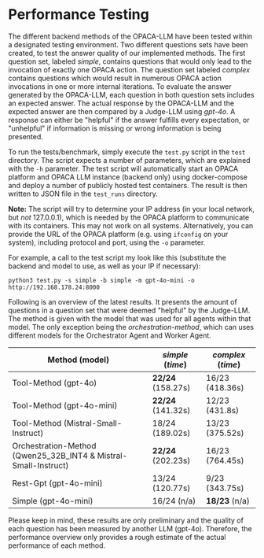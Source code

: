 
# Performance Testing

The different backend methods of the OPACA-LLM have been tested within a designated testing environment. Two different questions sets have been created, to test the answer quality of our implemented methods. The first question set, labeled _simple_, contains questions that would only lead to the invocation of exactly one OPACA action. The question set labeled _complex_ contains questions which would result in numerous OPACA action invocations in one or more internal iterations. To evaluate the answer generated by the OPACA-LLM, each question in both question sets includes an expected answer. The actual response by the OPACA-LLM and the expected answer are then compared by a Judge-LLM using _gpt-4o_. A response can either be "helpful" if the answer fulfills every expectation, or "unhelpful" if information is missing or wrong information is being presented.

To run the tests/benchmark, simply execute the `test.py` script in the `test` directory. The script expects a number of parameters, which are explained with the `-h` parameter. The test script will automatically start an OPACA platform and OPACA LLM instance (backend only) using docker-compose and deploy a number of publicly hosted test containers. The result is then written to JSON file in the `test_runs` directory.

**Note:** The script will try to determine your IP address (in your local network, but _not_ 127.0.0.1), which is needed by the OPACA platform to communicate with its containers. This may not work on all systems. Alternatively, you can provide the URL of the OPACA platform (e.g. using `ifconfig` on your system), including protocol and port, using the `-o` parameter.

For example, a call to the test script my look like this (substitute the backend and model to use, as well as your IP if necessary):

```
python3 test.py -s simple -b simple -m gpt-4o-mini -o http://192.168.178.24:8000
```

Following is an overview of the latest results. It presents the amount of questions in a question set that were deemed "helpful" by the Judge-LLM. The method is given with the model that was used for all agents within that model. The only exception being the _orchestration-method_, which can uses different models for the Orchestrator Agent and Worker Agent.

| Method (model)                                                  | _simple_ (_time_)   | _complex_ (_time_) |
|-----------------------------------------------------------------|---------------------|--------------------|
| Tool-Method (gpt-4o)                                            | **22/24** (158.27s) | 16/23 (418.36s)    |
| Tool-Method (gpt-4o-mini)                                       | **22/24** (141.32s) | 12/23 (431.8s)     |
| Tool-Method (Mistral-Small-Instruct)                            | 18/24 (189.02s)     | 13/23 (375.52s)    |
| Orchestration-Method (Qwen25_32B_INT4 & Mistral-Small-Instruct) | **22/24** (202.23s) | 16/23 (764.45s)    |
| Rest-Gpt (gpt-4o-mini)                                          | 13/24 (120.77s)     | 9/23   (343.75s)   |
| Simple (gpt-4o-mini)                                            | 16/24 (n/a)         | **18/23** (n/a)    |

Please keep in mind, these results are only preliminary and the quality of each question has been measured by another LLM (gpt-4o). Therefore, the performance overview only provides a rough estimate of the actual performance of each method.
